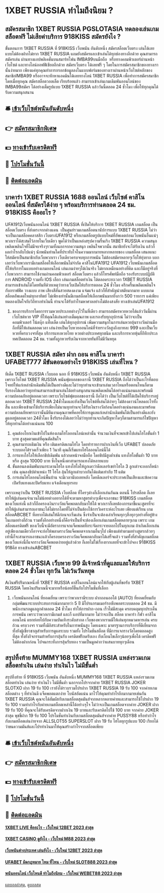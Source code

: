# 1XBET RUSSIA ทำไมถึงนิยม ?
## สมัครสมาชิก 1XBET RUSSIA PGSLOTASIA ทดลองเล่นเกมสล็อตฟรี ไม่เสียค่าบริการ 918KISS สมัครยังไง ?
ขั้นตอนการ 1XBET RUSSIA ที่ 918KISS เว็บพนัน อันดับหนึ่ง สมัครสล็อตเว็บตรง เล่นได้เลยแบบไม่ต้องฝากไม่ยาก 1XBET RUSSIA แถมยังสมัครและเข้าเล่นได้ทุกช่องทางอีกด้วย คุณสามารถสมัครเล่น ผ่านทางแอปพลิเคชั่นบนสมาร์ทโฟน IMBA99บนมือถือ  หรือทางคอมพิวเตอร์ผ่านหน้าเว็บไซต์ และทางไลน์ออฟฟิเชียลอีกด้วย สมัครเว็บตรง ได้เลยฟรี ๆ โดยในการสมัครสมาชิกของทางเรานั้นง่ายมาก เพียงแค่ทุกคุณทำการกรอกข้อมูลลงในแบบฟอร์มของทางเราผ่านหน้าเว็บไซต์หลักของ สมาชิกIMBA99 หรืออาจจะทักหาแอดมินได้เลยทางไลน์ 1XBET RUSSIA เพื่อทำการสมัครสมาชิก โดยเมื่อทุกคุณ สมัครสล็อตวอลเล็ต เรียบร้อยแล้ว สามารถเข้าเล่นเกมเดิมพันออนไลน์ของ IMBA99สมัคร ได้อย่างเต็มรูปแบบ 1XBET RUSSIA แล้ววันนี้ตลอด 24 ชั่วโมง เพื่อให้ทุกคุณได้รับความสนุกสนาน

## 🛎 [เข้าเว็บไซต์พนันอันดับหนึ่ง](https://bit.ly/3SdLNi2)
## 👉 [สมัครสมาชิกพิเศษ](https://bit.ly/3SdLNi2)
## 💵 [ทางเข้ารับเครดิตฟรี](https://bit.ly/3dyRKHj)
## 👑 [โปรโมชั่นวันนี้](https://bit.ly/3dyRKHj)
## 📱 [ติดต่อแอดมิน](https://bit.ly/3dyRKHj)

## บาคาร่า 1XBET RUSSIA 1688 ออนไลน์ เว็บไซต์ คาสิโนออนไลน์ ที่สมัครได้ง่าย ๆ พร้อมบริการท่านตลอด 24 ชม. 918KISS คืออะไร ?
UFA1912เว็บพนันออนไลน์ 1XBET RUSSIA ที่เปิดให้บริการ 1XBET RUSSIA เกมสล็อต เป็น สล็อตเว็บตรง ที่ส่งตรงจากต่างแดน  เป็นศูนย์รวมเกมสล็อตนานัปการแบบ 1XBET RUSSIA ไม่ว่าจะเป็นเกมสล็อคคลาสสิก เว็บตรงUFA1912 หรือเกมสล็อตรูปแบบใหม่ที่อัพเดตก่อนเว็บพนันอื่นแน่ๆ พวกเราได้สะสมไว้ภายในเว็บเดียว พูดได้ว่าเป็นแหล่งสรุปความรื่นเริง 1XBET RUSSIA ความสนุกเพลิดเพลินใจที่ไม่มีจบจริงๆรวมทั้งนอกจากความสนุก เพลินใจพวกนั้น สมาชิกยังจะได้รับเงิน แล้วก็ผลกำไรกลับไปแน่ๆ นักพนันท่านใดที่ประทับใจในความมากมายหลากหลายของ เกมสล็อต เสนอแนะให้สมัครเป็นสมาชิกกับเว็บพวกเรา เว็บเดียวครบจบทุกการพนัน ไม่ต้องสมัครหลายๆเว็บให้ยุ่งยาก บอกเลยว่าเว็บพวกเรามีเกมสล็อตให้เลือกพนันไม่จำกัด คาสิโนUFA1912
UFA1912 เว็บพนันเกมสล็อต ที่ให้บริการในแบบอย่างเกมออนไลน์ เล่นเกมง่ายๆได้เงินจริง ไม่ยากเหมือนอย่างที่คิด และก็มีอยู่จริงที่เว็บพวกเรา สามารถใช้งานผ่านคอมพิวเตอร์ สล็อตเว็บตรง แล้วก็โทรศัพท์มือถือ รองรับระบบปฏิบัติการ ANDROID รวมทั้ง IOS เลือก เล่นเกมสล็อตทำเงิน ได้ตลอดระยะเวลา 1XBET RUSSIA สามารถเข้าเล่นได้โดยทันทีด้วยเหตุว่าทางเว็บเปิดให้บริการตลอด 24 ชั่วโมง ครึกครื้นเพลิดเพลินใจกับกราฟฟิค วางแบบ ภาพ เสียงสีสันสวยสดงดงาม แจ่มแจ้ง แล้วก็ที่สำคัญนำสมัยมากมาย แบบเกมสล็อตอัพเดตใหม่ทุกอาทิตย์ ไม่เพียงเท่านั้นมีเกมสล็อตให้เลือกพนันมากยิ่งกว่า 500 รายการ แค่เพียงทดลองเปิดใจกับวิถีทางทำเงินนี้ ท่านจะได้รับกำไรมหาศาลอย่างไม่ต้องสงสัย ทางเข้าเล่นUFA1912
1. ของการบริการโดยการรวมหวยประเภทต่างๆไว้ในที่เดียว สามารถสมัครหวยหวยได้แล้ววันนี้ผ่านเว็บไซต์หวย VIP ที่ให้คุณได้เล่นอย่างเต็มคุณภาพ และรองรับทุกอุปกรณ์ ไม่ว่าจะเป็นคอมพิวเตอร์ โน้ตบุ๊ก แท็บเล็ต เล่นได้ทุกอุปกรณ์ เพิ่มความสนุกในการเล่นหวยลุ้นรางวัลผ่านมือถือที่มีให้เล่นตลอดเวลา เล่นง่ายเป็นเว็บหวยออนไลน์ที่จ่ายรางวัลสูงถึงบาทละ 999 และเป็นเว็บหวยที่ครบวงจรที่สุด บริการแทงหวยไทย หวยต่างประเทศทุกชนิด และบริการหวยหุ้นยี่กีทึกประภทศเปิดตลอด 24 ชม. รวมทั้งถูกหวยรับเงินจากหวยทันทีไม่มีวันหยุด

## 1XBET RUSSIA สมัคร ฝาก ถอน คาสิโน บาคาร่า UFABET777 มีขันตอนอย่างไร 918KISS เล่นที่ไหน ?
ทีเด็ด 1XBET RUSSIA เว็บบอล นอก ที่ 918KISS เว็บพนัน อันดับหนึ่ง 1XBET RUSSIA เพราะเว็บไซต์ 1XBET RUSSIA พนันฟุตบอลของเรานี้ 1XBET RUSSIA ถือได้ว่าเป็นอะไรที่ตอบโจทย์ให้แก่เหล่านักเดิมพันได้เป็นอย่างดีและไม่ว่าทุกท่านจะเข้ามาเล่นเวลาไหนหรือตอนไหนก็ตามรับรองได้เลยว่าทุกท่านสามารถเข้ามาเล่นได้อย่างสนุกสนานเพลิดเพลินได้อย่างแน่นอนและพร้อมมีความปลอดภัยอยู่ตลอดเวลา เพราะเว็บไซต์ฟุตบอลของเรานี้ ถือได้ว่า เป็นเว็บไซต์ที่ได้เปิดให้บริการอยู่ตลอดเวลา 1XBET RUSSIA 24ชั่วโมงและยังเป็นเว็บไซต์ที่เล่นได้ง่ายๆ ไม่ต้องดาวน์โหลดอะไรทั้งสิ้น และเพียงเข้ามาใช้บริการเพียงไม่นานทุกท่านจะได้รับเงินรางวัลก้อนโตอย่างแน่นอนและมาพร้อมความปลอดภัยเพราะเรานั้นมีทีมงานคุณภาพที่คอยให้การดูแลแก่เหล่านักเดิมพันได้เป็นอย่างดีและยังดูแลอยู่ตลอดเวลา 24ชั่วโมง ซึ้งรับรองได้เลยว่าไม่ว่าทุกท่านจะเกิดปัญหาใดๆก็ตามสามารแก้ไขปัญหาให้ทุกท่านได้อย่างแน่นอน 100
1. คุณต้องโยกเงินเข้าไปในห้องเกมไฮโลออนไลน์เหล่านั้น จำนวนเงินที่จะพกเข้าไปเล่นไฮโลขั้นต่ำ 1 บาท สูงสุดตามแต่ที่คุณตัดสินใจ
2. คุณสามารถเติมเงิน หรือ เติมเครดิตเกมไฮโล โดยทำรายการฝากเงินที่เว็บ UFABET ปลอดภัย ระบบออโต้รวดเร็วเพียง 1 วินาที คุณก็เริ่มแทงไฮโลออนไลน์นี้ได้
3. การแทงไฮโลให้เลือกชิปเดิมพัน แล้วกดหน้าจอมือถือ โดยชิปมีสูงต่ำเช่น แทงไฮโลขั้นต่ำ 10 บาท หรือ สูงสุด 10000 บาท ซึ่งในหนึ่งตาสามารถแทงได้หลายแบบ
4. ขั้นตอนลงเดิมพันบนกระดานไฮโล แทงไฮโลให้ถูกเดาว่าดีลเลอร์เขย่าไฮโล 3 ลูกเต๋าจะออกกี่หน้า เช่น คุณลงชิปตำแหน่ง 11 ไฮโล ลุ้นให้ลูกเต๋าบวกกันได้แต้มเท่ากับ 11 แต้ม
5. การเล่นไฮโลออนไลน์พื้นบ้าน จะมีเวลานับถอยหลัง โดยดีลเลอร์จะประกาศเป็นเสียงและข้อความ เปิดรับแทงและปิดรับแทง แจ้งเตือนทุกรอบ

เพราะเหตุว่าเป็น 1XBET RUSSIA เว็บสล็อต ที่ใครๆต่างก็เลือกเล่นกันณ ตอนนี้ โปรสล็อต ก็เลยทำให้ผู้เล่นคนจำนวนไม่น้อยต่างอยากได้ที่จะตามหาสูตรต่างๆเพื่อจะเอาชนะ 918KISS เกมสล็อต ของเว็บแห่งนี้ แล้วก็ถือครองเงินรางวัลแจ็คพอตกลับมาให้ได้ พวกเราก็เลยต้องการมาชี้แนะสูตรที่จะทำให้ผู้เล่นสามารถเอาชนะได้ไม่ยากโดยที่ไม่จำเป็นต้องใช้การวิเคราะห์อะไรเลย เพียงแต่เรียน เกมสล็อตABCBET ที่อยากได้เล่นให้ดีก่อนจะเริ่มเล่น ซึ่งจำเป็นจะต้องเล่าเรียนทุกๆสิ่งทุกๆอย่างที่อยู่ข้างในเกมอย่างถี่ถ้วน รวมทั้งอีกอย่างหนึ่งก็คือจำเป็นที่จะต้องเลือกเล่นเกมสล็อตหลายๆเกม เพราะ เกมสล็อตเครดิตฟรี ของเว็บนี้จะมีอัตราการแจกแจ็คพอตที่กระจัดกระจายออกไปในทุกเกม ถ้าเกิดเลือกเล่นอยู่เพียงเกมเดียวก็อาจจะก่อให้พลาดรางวัลแจ็คพอตจากเกมอื่นๆไป เพียงแต่ทำตามอย่างสูตรกล้วยๆเท่านี้ก็จะสามารถเอาชนะแล้วก็ครอบครองรางวัลแจ็คพอตกลับมาได้เสร็จแล้ว รวมทั้งที่สำคัญเกมสล็อตของเว็บแห่งนี้ก็แจกรางวัลแจ็คพอตง่ายอยู่แล้วด้วย ก็เลยไม่ใช่เรื่องยากเลยที่จะเข้าไปจอง 918KISS 918คีส ทางเข้าเล่นABCBET

## 1XBET RUSSIA เว็บหวย 99 มีเจ้าหน้าที่ดูและและให้บริการตลอด 24 ชั่วโมง ทุกวัน ไม่เว้นวันหยุด
Aเงินฟรีปริมาณหนึ่งที่ 1XBET RUSSIA คาสิโนออนไลน์แจกให้กับผู้เล่นที่ขอรับ 1XBET RUSSIA โดยเงินปริมาณนี้จะมากหรือน้อยก็ขึ้นกับโปรโมชั่นที่เลือก
1. เว็บพนันออนไลน์ ที่ยอดเยี่ยม เพราะว่าพวกเรามีระบบ ฝากถอนออโต้ (AUTO) ที่ยอดเยี่ยมกับกลุ่มพัฒนาระบบประสบการณ์มากมายว่า 5 ปี มีโปรแกรมเมอร์รอซับพอตระบบตลอด 24 ชม. มีพนักงานรอดูแลลูกค้าตลอด 24 ชั่วโมง ทำให้การฝาก-ถอน เร็วไม่มีสะดุด ครอบคลุมทุกประเด็นการพนัน เพราะว่าพวกเรามีเกมส์ และก็ แอปที่มากมาย ไม่ว่าจะเป็น สล็อต บาคาร่า กีฬา คาสิโนออนไลน์ แยกย่อยไปกับความบันเทิงระดับสากล เว็บของพวกเรามมีให้เล่นทุกหมวดหารเล่น ครบถ้วน ครบวงจร รวมทั้งมีอิสระสำหรับในการพนันสูง โดยเฉพาะ มาตรฐานการบริการที่ดีเยี่ยมจากทั้งยังผู้เชี่ยวชาญสำหรับการดูแลระบบ รวมทั้ง โปรโมชันสล็อต ที่มีการแจกรางวัลโดยตลอดสูงที่สุด ทั้งยังกิจกรรมสำหรับการลุ้นรับ เครดิตฟรีกดรับเอง กับเงื่อนไขเล็กๆน้อยๆเพื่อได้ เครดิคฟรีไม่ต้องฝากก่อน ไปจนกระทั่งการลุ้นรับทอง รวมเป็นมูลค่ากว่าแสนบาททุกๆเดือน

## สรุปทิ้งท้าย MUMMY168 1XBET RUSSIA แหล่งรวมเกมสล็อตทำเงิน เล่นง่าย ทำเงินไว ไม่มีขั้นต่ำ
สรุปทิ้งท้าย ที่ 918KISS เว็บพนัน อันดับหนึ่ง MUMMY168 1XBET RUSSIA แหล่งรวมเกมสล็อตทำเงิน เล่นง่าย ทำเงินไว ไม่มีขั้นต่ำ นอกจากโปรจากค่าย 1XBET RUSSIA JOKER SLOTXO ฝาก 19 รับ 100 เรายังได้รวบรวมโปรฝาก 1XBET RUSSIA 19 รับ 100 จากค่ายเกมสล็อตต่าง ๆ ที่ทำเงินดี แจ็คพอตแตกง่าย โบนัสอัดแน่น มาไว้ให้คุณทำกำไรอีกมากมายเช่นกัน 1XBET RUSSIA คุณจะได้สัมผัสกับเกมสล็อตสุดมันส์จากหลากหลายค่ายและสามารถใช้โปรฝาก 19 รับ 100 รวมทำกำไรกับค่ายเกมสล็อตเหล่านี้ได้อย่างจุใจ ไม่ว่าจะเป็นเกมสล็อตจากค่าย JOKER ฝาก 19 รับ 100 ที่คุณจะได้รับเครดิตจากฝากเงิน 19 บาทและรับเครดิตไปใช้ 100 บาท จากค่าย JOKER ล่าสุด พุชชี่ฝาก 19 รับ 100 โปรโมชั่นทำเงินกับเกมสล็อตสุดมันส์จากค่าย PUSSY88 หรือทำกำไรกับเกมสล็อตเล่นง่ายจาก ALLSLOT55 SUPERSLOT ฝาก 19 รับ ไฮโลทุกรูปแบบ 100 เรียกได้ว่าขนความมันส์และโปรทำเงินมาให้คุณสร้างกำไรจากสล็อตเพียบ

## 🛎 [เข้าเว็บไซต์พนันอันดับหนึ่ง](https://bit.ly/3SdLNi2)
## 👉 [สมัครสมาชิกพิเศษ](https://bit.ly/3SdLNi2)
## 💵 [ทางเข้ารับเครดิตฟรี](https://bit.ly/3dyRKHj)
## 👑 [โปรโมชั่นวันนี้](https://bit.ly/3dyRKHj)
## 📱 [ติดต่อแอดมิน](https://bit.ly/3dyRKHj)

#### [1XBET LIVE คืออะไร - เว็บใหม่ 12BET 2023 ล่าสุด](https://atom.io/themes/1xbet%20live%20คืออะไร%20-%20เว็บใหม่%2012bet%202023%20ล่าสุด)
#### [1XBET CASINO ดูยังไง - เว็บใหม่ M88 2023 ล่าสุด](https://atom.io/themes/1xbet%20casino%20ดูยังไง%20-%20เว็บใหม่%20m88%202023%20ล่าสุด)
#### [เว็บพนันต่างประเทศ เล่นยังไง - เว็บใหม่ 12BET 2023 ล่าสุด](https://atom.io/themes/เว็บพนันต่างประเทศ%20เล่นยังไง%20-%20เว็บใหม่%2012bet%202023%20ล่าสุด)
#### [UFABET ผิดกฎหมาย ไหม ที่ไหน - เว็บใหม่ SLOT888 2023 ล่าสุด](https://atom.io/themes/ufabet%20ผิดกฎหมาย%20ไหม%20ที่ไหน%20-%20เว็บใหม่%20slot888%202023%20ล่าสุด)
#### [พนันออนไลน์ เว็บไหนดี ทำไมถึงนิยม - เว็บใหม่ WEBET88 2023 ล่าสุด](https://atom.io/themes/พนันออนไลน์%20เว็บไหนดี%20ทำไมถึงนิยม%20-%20เว็บใหม่%20webet88%202023%20ล่าสุด)

[ผลบอลล่าสุด](https://siamsport.tv "ผลบอลล่าสุด"), [ดูบอลสด](https://siamsport.tv/ดูบอลสด "ดูบอลสด")